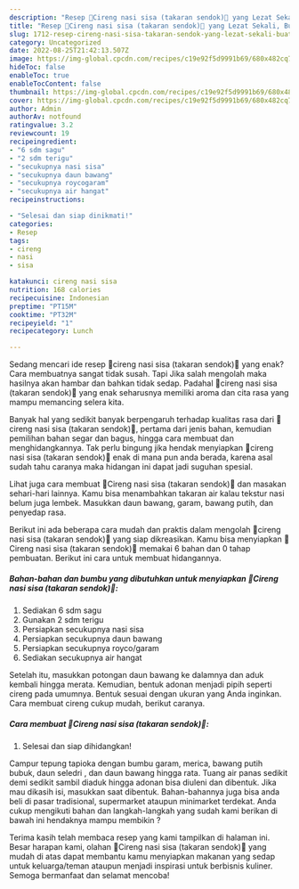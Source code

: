```yaml
---
description: "Resep 🍥Cireng nasi sisa (takaran sendok)🍥 yang Lezat Sekali, Buat Buka Puasa Enak"
title: "Resep 🍥Cireng nasi sisa (takaran sendok)🍥 yang Lezat Sekali, Buat Buka Puasa Enak"
slug: 1712-resep-cireng-nasi-sisa-takaran-sendok-yang-lezat-sekali-buat-buka-puasa-enak
category: Uncategorized
date: 2022-08-25T21:42:13.507Z
image: https://img-global.cpcdn.com/recipes/c19e92f5d9991b69/680x482cq70/cireng-nasi-sisa-takaran-sendok-foto-resep-utama.jpg
hideToc: false
enableToc: true
enableTocContent: false
thumbnail: https://img-global.cpcdn.com/recipes/c19e92f5d9991b69/680x482cq70/cireng-nasi-sisa-takaran-sendok-foto-resep-utama.jpg
cover: https://img-global.cpcdn.com/recipes/c19e92f5d9991b69/680x482cq70/cireng-nasi-sisa-takaran-sendok-foto-resep-utama.jpg
author: Admin
authorAv: notfound
ratingvalue: 3.2
reviewcount: 19
recipeingredient:
- "6 sdm sagu"
- "2 sdm terigu"
- "secukupnya nasi sisa"
- "secukupnya daun bawang"
- "secukupnya roycogaram"
- "secukupnya air hangat"
recipeinstructions:

- "Selesai dan siap dinikmati!"
categories:
- Resep
tags:
- cireng
- nasi
- sisa

katakunci: cireng nasi sisa 
nutrition: 168 calories
recipecuisine: Indonesian
preptime: "PT15M"
cooktime: "PT32M"
recipeyield: "1"
recipecategory: Lunch

---
```



Sedang mencari ide resep 🍥cireng nasi sisa (takaran sendok)🍥 yang enak? Cara membuatnya sangat tidak susah. Tapi Jika salah mengolah maka hasilnya akan hambar dan bahkan tidak sedap. Padahal 🍥cireng nasi sisa (takaran sendok)🍥 yang enak seharusnya memiliki aroma dan cita rasa yang mampu memancing selera kita.


Banyak hal yang sedikit banyak berpengaruh terhadap kualitas rasa dari 🍥cireng nasi sisa (takaran sendok)🍥, pertama dari jenis bahan, kemudian pemilihan bahan segar dan bagus, hingga cara membuat dan menghidangkannya. Tak perlu bingung jika hendak menyiapkan 🍥cireng nasi sisa (takaran sendok)🍥 enak di mana pun anda berada, karena asal sudah tahu caranya maka hidangan ini dapat jadi suguhan spesial.

Lihat juga cara membuat 🍥Cireng nasi sisa (takaran sendok)🍥 dan masakan sehari-hari lainnya. Kamu bisa menambahkan takaran air kalau tekstur nasi belum juga lembek. Masukkan daun bawang, garam, bawang putih, dan penyedap rasa.


Berikut ini ada beberapa cara mudah dan praktis dalam mengolah 🍥cireng nasi sisa (takaran sendok)🍥 yang siap dikreasikan. Kamu bisa menyiapkan 🍥Cireng nasi sisa (takaran sendok)🍥 memakai 6 bahan dan 0 tahap pembuatan. Berikut ini cara untuk membuat hidangannya.

<!--inarticleads1-->

##### Bahan-bahan dan bumbu yang dibutuhkan untuk menyiapkan 🍥Cireng nasi sisa (takaran sendok)🍥:

1. Sediakan 6 sdm sagu
1. Gunakan 2 sdm terigu
1. Persiapkan secukupnya nasi sisa
1. Persiapkan secukupnya daun bawang
1. Persiapkan secukupnya royco/garam
1. Sediakan secukupnya air hangat


Setelah itu, masukkan potongan daun bawang ke dalamnya dan aduk kembali hingga merata. Kemudian, bentuk adonan menjadi pipih seperti cireng pada umumnya. Bentuk sesuai dengan ukuran yang Anda inginkan. Cara membuat cireng cukup mudah, berikut caranya. 

<!--inarticleads2-->

##### Cara membuat 🍥Cireng nasi sisa (takaran sendok)🍥:


1. Selesai dan siap dihidangkan!

Campur tepung tapioka dengan bumbu garam, merica, bawang putih bubuk, daun seledri , dan daun bawang hingga rata. Tuang air panas sedikit demi sedikit sambil diaduk hingga adonan bisa diuleni dan dibentuk. Jika mau dikasih isi, masukkan saat dibentuk. Bahan-bahannya juga bisa anda beli di pasar tradisional, supermarket ataupun minimarket terdekat. Anda cukup mengikuti bahan dan langkah-langkah yang sudah kami berikan di bawah ini hendaknya mampu membikin ? 

Terima kasih telah membaca resep yang kami tampilkan di halaman ini. Besar harapan kami, olahan 🍥Cireng nasi sisa (takaran sendok)🍥 yang mudah di atas dapat membantu kamu menyiapkan makanan yang sedap untuk keluarga/teman ataupun menjadi inspirasi untuk berbisnis kuliner. Semoga bermanfaat dan selamat mencoba!
